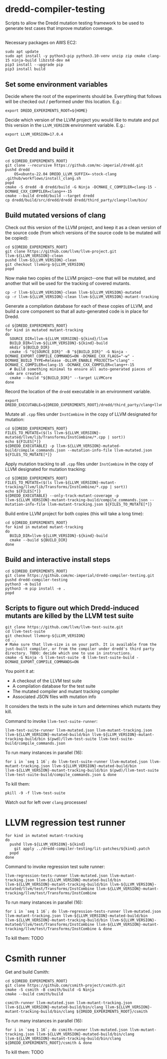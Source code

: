 # dredd-compiler-testing

Scripts to allow the Dredd mutation testing framework to be used to generate test cases that improve mutation coverage.

##

Necessary packages on AWS EC2:

```
sudo apt update
sudo apt install -y python3-pip python3.10-venv unzip zip cmake clang-15 ninja-build libzstd-dev m4
pip3 install --upgrade pip
pip3 install build
```

## Set some environment variables

Decide where the root of the experiments should be. Everything that follows will be checked out / performed under this location. E.g.:

```
export DREDD_EXPERIMENTS_ROOT=${HOME}
```

Decide which version of the LLVM project you would like to mutate and put this version in the `LLVM_VERSION` environment variable. E.g.:

```
export LLVM_VERSION=17.0.4
```


## Get Dredd and build it

```
cd ${DREDD_EXPERIMENTS_ROOT}
git clone --recursive https://github.com/mc-imperial/dredd.git
pushd dredd
    OS=ubuntu-22.04 DREDD_LLVM_SUFFIX=-stock-clang .github/workflows/install_clang.sh
popd
cmake -S dredd -B dredd/build -G Ninja -DCMAKE_C_COMPILER=clang-15 -DCMAKE_CXX_COMPILER=clang++-15
cmake --build dredd/build --target dredd
cp dredd/build/src/dredd/dredd dredd/third_party/clang+llvm/bin/
```


## Build mutated versions of clang

Check out this version of the LLVM project, and keep it as a clean version of the source code (from which versions of the source code to be mutated will be copied):

```
cd ${DREDD_EXPERIMENTS_ROOT}
git clone https://github.com/llvm/llvm-project.git llvm-${LLVM_VERSION}-clean
pushd llvm-${LLVM_VERSION}-clean
git checkout llvmorg-${LLVM_VERSION}
popd
```

Now make two copies of the LLVM project--one that will be mutated, and another that will be used for the tracking of covered mutants.

```
cp -r llvm-${LLVM_VERSION}-clean llvm-${LLVM_VERSION}-mutated
cp -r llvm-${LLVM_VERSION}-clean llvm-${LLVM_VERSION}-mutant-tracking
```

Generate a compilation database for each of these copies of LLVM, and build a core component so that all auto-generated code is in place for Dredd.

```
cd ${DREDD_EXPERIMENTS_ROOT}
for kind in mutated mutant-tracking
do
  SOURCE_DIR=llvm-${LLVM_VERSION}-${kind}/llvm
  BUILD_DIR=llvm-${LLVM_VERSION}-${kind}-build
  mkdir ${BUILD_DIR}
  cmake -S "${SOURCE_DIR}" -B "${BUILD_DIR}" -G Ninja -DCMAKE_EXPORT_COMPILE_COMMANDS=ON -DCMAKE_CXX_FLAGS="-w" -DCMAKE_BUILD_TYPE=Release -DLLVM_ENABLE_PROJECTS="clang" -DCMAKE_C_COMPILER=clang-15 -DCMAKE_CXX_COMPILER=clang++-15
  # Build something minimal to ensure all auto-generated pieces of code are created.
  cmake --build "${BUILD_DIR}" --target LLVMCore
done
```

Record the location of the `dredd` executable in an environment variable.

```
export DREDD_EXECUTABLE=${DREDD_EXPERIMENTS_ROOT}/dredd/third_party/clang+llvm/bin/dredd
```

Mutate all `.cpp` files under `InstCombine` in the copy of LLVM designated for mutation:

```
cd ${DREDD_EXPERIMENTS_ROOT}
FILES_TO_MUTATE=($(ls llvm-${LLVM_VERSION}-mutated/llvm/lib/Transforms/InstCombine/*.cpp | sort))
echo ${FILES[*]}
${DREDD_EXECUTABLE} -p llvm-${LLVM_VERSION}-mutated-build/compile_commands.json --mutation-info-file llvm-mutated.json ${FILES_TO_MUTATE[*]}
```

Apply mutation tracking to all `.cpp` files under `InstCombine` in the copy of LLVM designated for mutation tracking:

```
cd ${DREDD_EXPERIMENTS_ROOT}
FILES_TO_MUTATE=($(ls llvm-${LLVM_VERSION}-mutant-tracking/llvm/lib/Transforms/InstCombine/*.cpp | sort))
echo ${FILES[*]}
${DREDD_EXECUTABLE} --only-track-mutant-coverage -p llvm-${LLVM_VERSION}-mutant-tracking-build/compile_commands.json --mutation-info-file llvm-mutant-tracking.json ${FILES_TO_MUTATE[*]}
```

Build entire LLVM project for both copies (this will take a long time):

```
cd ${DREDD_EXPERIMENTS_ROOT}
for kind in mutated mutant-tracking
do
  BUILD_DIR=llvm-${LLVM_VERSION}-${kind}-build
  cmake --build ${BUILD_DIR}
done
```

## Build and interactive install steps

```
cd ${DREDD_EXPERIMENTS_ROOT}
git clone https://github.com/mc-imperial/dredd-compiler-testing.git
pushd dredd-compiler-testing
python3 -m build
python3 -m pip install -e .
popd
```

## Scripts to figure out which Dredd-induced mutants are killed by the LLVM test suite

```
git clone https://github.com/llvm/llvm-test-suite.git
cd llvm-test-suite
git checkout llvmorg-${LLVM_VERSION}
cd ..
# Make sure that llvm-size is on your path. It is available from the just-built compiler, or from the compiler under dredd's third party directory. TODO: decide which one to use in instructions.
cmake -G Ninja -S llvm-test-suite -B llvm-test-suite-build -DCMAKE_EXPORT_COMPILE_COMMANDS=ON
```

You point it at:

- A checkout of the LLVM test suite
- A compilation database for the test suite
- The mutated compiler and mutant tracking compiler
- Associated JSON files with mutation info

It considers the tests in the suite in turn and determines which
mutants they kill.

Command to invoke `llvm-test-suite-runner`:

```
llvm-test-suite-runner llvm-mutated.json llvm-mutant-tracking.json llvm-${LLVM_VERSION}-mutated-build/bin llvm-${LLVM_VERSION}-mutant-tracking-build/bin $(pwd)/llvm-test-suite llvm-test-suite-build/compile_commands.json
```

To run many instances in parallel (16):

```
for i in `seq 1 16`; do llvm-test-suite-runner llvm-mutated.json llvm-mutant-tracking.json llvm-${LLVM_VERSION}-mutated-build/bin llvm-${LLVM_VERSION}-mutant-tracking-build/bin $(pwd)/llvm-test-suite llvm-test-suite-build/compile_commands.json & done
```

To kill them:

```
pkill -9 -f llvm-test-suite
```

Watch out for left over `clang` processes!




# LLVM regression test runner

```
for kind in mutated mutant-tracking
do
  pushd llvm-${LLVM_VERSION}-${kind}
    git apply ../dredd-compiler-testing/lit-patches/${kind}.patch
  popd
done
```

Command to invoke regression test suite runner:

```
llvm-regression-tests-runner llvm-mutated.json llvm-mutant-tracking.json llvm-${LLVM_VERSION}-mutated-build/bin llvm-${LLVM_VERSION}-mutant-tracking-build/bin llvm-${LLVM_VERSION}-mutated/llvm/test/Transforms/InstCombine llvm-${LLVM_VERSION}-mutant-tracking/llvm/test/Transforms/InstCombine
```

To run many instances in parallel (16):

```
for i in `seq 1 16`; do llvm-regression-tests-runner llvm-mutated.json llvm-mutant-tracking.json llvm-${LLVM_VERSION}-mutated-build/bin llvm-${LLVM_VERSION}-mutant-tracking-build/bin llvm-${LLVM_VERSION}-mutated/llvm/test/Transforms/InstCombine llvm-${LLVM_VERSION}-mutant-tracking/llvm/test/Transforms/InstCombine & done
```

To kill them: TODO


# Csmith runner

Get and build Csmith:

```
cd ${DREDD_EXPERIMENTS_ROOT}
git clone https://github.com/csmith-project/csmith.git
cmake -S csmith -B csmith/build -G Ninja
cmake --build csmith/build
```

```
csmith-runner llvm-mutated.json llvm-mutant-tracking.json llvm-${LLVM_VERSION}-mutated-build/bin/clang llvm-${LLVM_VERSION}-mutant-tracking-build/bin/clang ${DREDD_EXPERIMENTS_ROOT}/csmith
```

To run many instances in parallel (16):

```
for i in `seq 1 16`; do csmith-runner llvm-mutated.json llvm-mutant-tracking.json llvm-${LLVM_VERSION}-mutated-build/bin/clang llvm-${LLVM_VERSION}-mutant-tracking-build/bin/clang ${DREDD_EXPERIMENTS_ROOT}/csmith & done
```

To kill them: TODO

